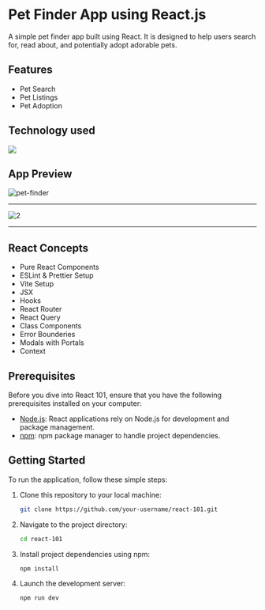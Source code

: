 # Pet Finder App using React.js

A simple pet finder app built using React. It is designed to help users search for, read about, and potentially adopt adorable pets.

## Features
- Pet Search
- Pet Listings
- Pet Adoption

## Technology used
<img src="https://skillicons.dev/icons?i=react,js,html,css" />

## App Preview
![pet-finder](https://github.com/JohanurRahman/react-101/assets/42015613/29c4a0da-7838-4a9c-b6c7-35bff1e0d869) <hr>
![2](https://github.com/JohanurRahman/react-101/assets/42015613/cb99e9ef-94b7-45ff-89f3-f19112b89881) <hr>

## React Concepts
- Pure React Components
- ESLint & Prettier Setup
- Vite Setup
- JSX
- Hooks
- React Router
- React Query
- Class Components
- Error Bounderies
- Modals with Portals
- Context

## Prerequisites

Before you dive into React 101, ensure that you have the following prerequisites installed on your computer:

- [Node.js](https://nodejs.org/): React applications rely on Node.js for development and package management.
- [npm](https://www.npmjs.com/): npm package manager to handle project dependencies.


## Getting Started

To run the application, follow these simple steps:

1. Clone this repository to your local machine:

   ```bash
   git clone https://github.com/your-username/react-101.git

2. Navigate to the project directory:

   ```bash
   cd react-101
   
3. Install project dependencies using npm:

   ```bash
   npm install

4. Launch the development server:

   ```bash
   npm run dev

